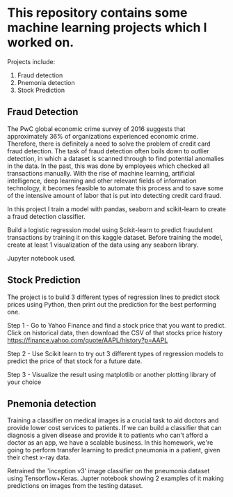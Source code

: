 # This repository contains some machine learning projects which I worked on. 
Projects include:
1. Fraud detection 
2. Pnemonia detection
3. Stock Prediction

## Fraud Detection

The PwC global economic crime survey of 2016 suggests that approximately 36% of organizations experienced economic crime. Therefore, there is definitely a need to solve the problem of credit card fraud detection. The task of fraud detection often boils down to outlier detection, in which a dataset is scanned through to find potential anomalies in the data. In the past, this was done by employees  which checked all transactions manually. With the rise of machine learning, artificial intelligence, deep learning and other relevant fields of information technology, it becomes feasible to automate this process and to save some of the intensive amount of labor that is put into detecting credit card fraud.

In this project I train a model with pandas, seaborn and scikit-learn to create a fraud detection classifier.

Build a logistic regression model using Scikit-learn to predict fraudulent transactions by training it on this kaggle dataset. Before training the model, create at least 1 visualization of the data using any seaborn library. 

Jupyter notebook used. 

## Stock Prediction
The project is to build 3 different types of regression lines to predict stock prices using Python, then print out the prediction for the best performing one.

Step 1 - Go to Yahoo Finance and find a stock price that you want to predict. Click on historical data, then download the CSV of that stocks price history https://finance.yahoo.com/quote/AAPL/history?p=AAPL  

Step 2 - Use Scikit learn to try out 3 different types of regression models to predict the price of that stock for a future date. 

Step 3 - Visualize the result using matplotlib or another plotting library of your choice


## Pnemonia detection 

Training a classifier on medical images is a crucial task to aid doctors and provide lower cost services to patients. If we can build a classifier that can diagnosis a given disease and provide it to patients who can't afford a doctor as an app, we have a scalable business. In this homework, we're going to perform transfer learning to predict pneumonia in a patient, given their chest x-ray data.

Retrained the 'inception v3' image classifier on the pneumonia dataset using Tensorflow+Keras. 
Jupter notebook showing 2 examples of it making predictions on images from the testing dataset. 
